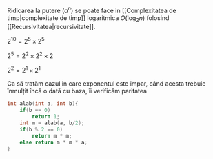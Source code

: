 Ridicarea la putere ($a^n$) se poate face in [[Complexitatea de timp|complexitate de timp]] logaritmica $O(\log_2 n)$ folosind [[Recursivitatea|recursivitate]].

$2^{10}=2^5\times2^5$

$2^5=2^2\times2^2\times2$

$2^2=2^1\times2^1$

Ca să tratăm cazul in care exponentul este impar, când acesta trebuie înmulțit încă o dată cu baza, îi verificăm paritatea

```cpp
int alab(int a, int b){
	if(b == 0)
		return 1;
	int m = alab(a, b/2);
	if(b % 2 == 0)
		return m * m;
	else return m * m * a;
}
```